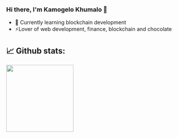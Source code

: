 ### Hi there, I'm Kamogelo Khumalo 👋

- 🌱 Currently learning blockchain development
- ⚡Lover of web development, finance, blockchain and chocolate

## 📈 Github stats:
<img height="180em" src="https://github-readme-stats.vercel.app/api?username=Kamo-Chip&show_icons=true&hide_border=true&&count_private=true&include_all_commits=true" />
